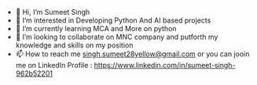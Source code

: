 - 👋 Hi, I’m Sumeet Singh
- 👀 I’m interested in Developing Python And AI based projects
- 🌱 I’m currently learning MCA and More on python
- 💞️ I’m looking to collaborate on MNC company and putforth my knowledge and skills on my position
- 📫 How to reach me singh.sumeet28yellow@gmail.com or you can jooin me on LinkedIn Profile : https://www.linkedin.com/in/sumeet-singh-962b52201

<!---
samysingh983/samysingh983 is a ✨ special ✨ repository because its `README.md` (this file) appears on your GitHub profile.
You can click the Preview link to take a look at your changes.
--->
